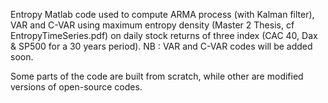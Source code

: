 Entropy
Matlab code used to compute ARMA process (with Kalman filter), VAR and C-VAR using maximum entropy density (Master 2 Thesis, cf EntropyTimeSeries.pdf) on daily stock returns of three index (CAC 40, Dax & SP500 for a 30 years period).
NB : VAR and C-VAR codes will be added soon.

Some parts of the code are built from scratch, while other are modified versions of open-source codes.
